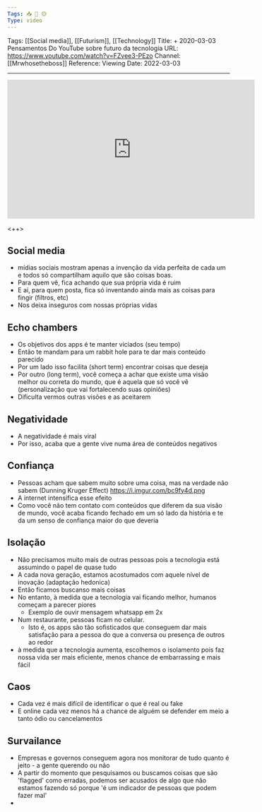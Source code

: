 ```yaml
---
Tags: 📥 🎥 🟡
Type: video
---
```


Tags: [[Social media]], [[Futurism]], [[Technology]]
Title: + 2020-03-03 Pensamentos Do YouTube sobre futuro da tecnologia
URL: https://www.youtube.com/watch?v=FZvee3-PEzo
Channel: [[Mrwhosetheboss]]
Reference: 
Viewing Date: 2022-03-03 

---

<center>
	<iframe width="560" height="315" src="https://www.youtube.com/embed/FZvee3-PEzo" frameborder="0" allow="accelerometer; autoplay; encrypted-media; gyroscope; picture-in-picture" allow-fullscreen></iframe>
</center>

<++>

## Social media
- mídias sociais mostram apenas a invenção da vida perfeita de cada um e todos só compartilham aquilo que são coisas boas.
- Para quem vê, fica achando que sua própria vida é ruim
- E aí, para quem posta, fica só inventando ainda mais as coisas para fingir (filtros, etc)
- Nos deixa inseguros com nossas próprias vidas

## Echo chambers
- Os objetivos dos apps é te manter viciados (seu tempo)
- Então te mandam para um rabbit hole para te dar mais conteúdo parecido
- Por um lado isso facilita (short term) encontrar coisas que deseja
- Por outro (long term), você começa a achar que existe uma visão melhor ou correta do mundo, que é aquela que só você vê (personalização que vai fortalecendo suas opiniões)
- Dificulta vermos outras visões e as aceitarem

## Negatividade
- A negatividade é mais viral
- Por isso, acaba que a gente vive numa área de conteúdos negativos

## Confiança
- Pessoas acham que sabem muito sobre uma coisa, mas na verdade não sabem (Dunning Kruger Effect) https://i.imgur.com/bc9fy4d.png
- A internet intensifica esse efeito
- Como você não tem contato com conteúdos que diferem da sua visão de mundo, você acaba ficando fechado em um só lado da história e te da um senso de confiança maior do que deveria

## Isolação
- Não precisamos muito mais de outras pessoas pois a tecnologia está assumindo o papel de quase tudo
- A cada nova geração, estamos acostumados com aquele nível de inovação (adaptação hedonica)
- Então ficamos buscanso mais coisas
- No entanto, à medida que a tecnologia vai ficando melhor, humanos começam a parecer piores
	- Exemplo de ouvir mensagem whatsapp em 2x
- Num restaurante, pessoas ficam no celular.
	- Isto é, os apps são tão sofisticados que conseguem dar mais satisfação para a pessoa do que a conversa ou presença de outros ao redor
-  à medida que a tecnologia aumenta, escolhemos o isolamento pois faz nossa vida ser mais eficiente, menos chance de embarrassing e mais fácil

## Caos
- Cada vez é mais difícil de identificar o que é real ou fake
- E online cada vez menos há a chance de alguém se defender em meio a tanto ódio ou cancelamentos

## Survailance
- Empresas e governos conseguem agora nos monitorar de tudo quanto é jeito - a gente querendo ou não
- A partir do momento que pesquisamos ou buscamos coisas que são 'flagged' como erradas, podemos ser acusados de algo que não estamos fazendo só porque 'é um indicador de pessoas que podem fazer mal'
- 
